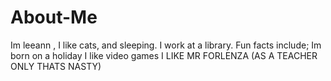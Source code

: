 # About-Me
Im leeann , 
I like cats, and sleeping. I work at a library.
Fun facts include;
Im born on a holiday
I like video games
I LIKE MR FORLENZA (AS A TEACHER ONLY THATS NASTY)